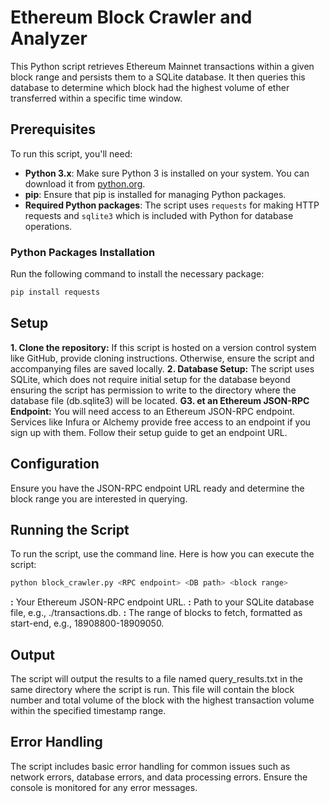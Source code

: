 # Ethereum Block Crawler and Analyzer

This Python script retrieves Ethereum Mainnet transactions within a given block range and persists them to a SQLite database. It then queries this database to determine which block had the highest volume of ether transferred within a specific time window.

## Prerequisites

To run this script, you'll need:

- **Python 3.x**: Make sure Python 3 is installed on your system. You can download it from [python.org](https://www.python.org/downloads/).
- **pip**: Ensure that pip is installed for managing Python packages.
- **Required Python packages**: The script uses `requests` for making HTTP requests and `sqlite3` which is included with Python for database operations.

### Python Packages Installation

Run the following command to install the necessary package:

```bash
pip install requests
```

## Setup

**1. Clone the repository:**
If this script is hosted on a version control system like GitHub, provide cloning instructions. Otherwise, ensure the script and accompanying files are saved locally.
**2. Database Setup:**
The script uses SQLite, which does not require initial setup for the database beyond ensuring the script has permission to write to the directory where the database file (db.sqlite3) will be located.
**G3. et an Ethereum JSON-RPC Endpoint:**
You will need access to an Ethereum JSON-RPC endpoint. Services like Infura or Alchemy provide free access to an endpoint if you sign up with them. Follow their setup guide to get an endpoint URL.

## Configuration

Ensure you have the JSON-RPC endpoint URL ready and determine the block range you are interested in querying.

## Running the Script

To run the script, use the command line. Here is how you can execute the script:

```bash
python block_crawler.py <RPC endpoint> <DB path> <block range>
```

**<RPC endpoint>:** Your Ethereum JSON-RPC endpoint URL.
**<DB path>:** Path to your SQLite database file, e.g., ./transactions.db.
**<block range>:** The range of blocks to fetch, formatted as start-end, e.g., 18908800-18909050.

## Output

The script will output the results to a file named query_results.txt in the same directory where the script is run. This file will contain the block number and total volume of the block with the highest transaction volume within the specified timestamp range.

## Error Handling

The script includes basic error handling for common issues such as network errors, database errors, and data processing errors. Ensure the console is monitored for any error messages.
